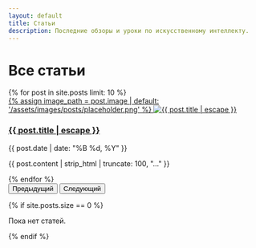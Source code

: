 ```yaml
---
layout: default
title: Статьи
description: Последние обзоры и уроки по искусственному интеллекту.
---
```

<h1 class="text-center mb-4">Все статьи</h1>

<div id="articlesCarousel" class="carousel slide carousel-multi d-flex" data-bs-ride="carousel">
  <div class="carousel-inner d-flex">
    {% for post in site.posts limit: 10 %}
    <div class="carousel-item {% if forloop.first %}active{% endif %}">
      <div class="neural-card-3d d-flex flex-column align-items-center text-center">
        <a href="{{ post.url | relative_url }}">
          {% assign image_path = post.image | default: '/assets/images/posts/placeholder.png' %}
          <img src="{{ image_path | relative_url }}" class="carousel-image img-fluid" alt="{{ post.title | escape }}" loading="lazy">
        </a>
        <div class="carousel-caption mt-auto w-100">
          <h3><a href="{{ post.url | relative_url }}">{{ post.title | escape }}</a></h3>
          <p class="post-date">{{ post.date | date: "%B %d, %Y" }}</p>
          <p>{{ post.content | strip_html | truncate: 100, "..." }}</p>
        </div>
      </div>
    </div>
    {% endfor %}
  </div>

  <button class="carousel-control-prev" type="button" data-bs-target="#articlesCarousel" data-bs-slide="prev">
    <span class="carousel-control-prev-icon" aria-hidden="true"></span>
    <span class="visually-hidden">Предыдущий</span>
  </button>
  <button class="carousel-control-next" type="button" data-bs-target="#articlesCarousel" data-bs-slide="next">
    <span class="carousel-control-next-icon" aria-hidden="true"></span>
    <span class="visually-hidden">Следующий</span>
  </button>
</div>

{% if site.posts.size == 0 %}
<p>Пока нет статей.</p>
{% endif %}

<script>
document.addEventListener("DOMContentLoaded", () => {
  const carouselEl = document.querySelector("#articlesCarousel");
  if (!carouselEl) return;

  const carousel = new bootstrap.Carousel(carouselEl, {
    interval: 4000,
    ride: 'carousel',
    wrap: true,
  });

  // Делаем карусель мульти-карточной
  const items = carouselEl.querySelectorAll(".carousel-item");
  items.forEach((el) => {
    const next = el.nextElementSibling || items[0];
    const cloneChild = next.querySelector(".neural-card-3d").cloneNode(true);
    el.appendChild(cloneChild);
  });
});
</script>
